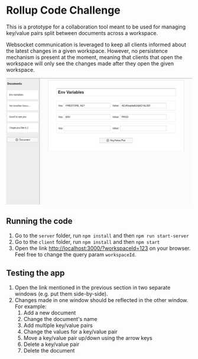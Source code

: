 # Rollup Code Challenge

This is a prototype for a collaboration tool meant to be used for managing key/value pairs
split between documents across a workspace.

Websocket communication is leveraged to keep all clients informed about the latest
changes in a given workspace. However, no persistence mechanism is present at the
moment, meaning that clients that open the workspace will only see the changes
made after they open the given workspace.

![alt text](https://github.com/rafaelsaback/rollup-challenge/blob/master/app.png?raw=true)

## Running the code

1. Go to the `server` folder, run `npm install` and then `npm run start-server`
2. Go to the `client` folder, run `npm install` and then `npm start`
3. Open the link [http://localhost:3000/?workspaceId=123](http://localhost:3000/?workspaceId=123) on your browser.
Feel free to change the query param `workspaceId`.

## Testing the app

1. Open the link mentioned in the previous section in two separate windows
(e.g. put them side-by-side). 
2. Changes made in one window should be reflected in the other window. For example:
   1. Add a new document
   2. Change the document's name
   3. Add multiple key/value pairs
   4. Change the values for a key/value pair
   5. Move a key/value pair up/down using the arrow keys
   6. Delete a key/value pair
   7. Delete the document
